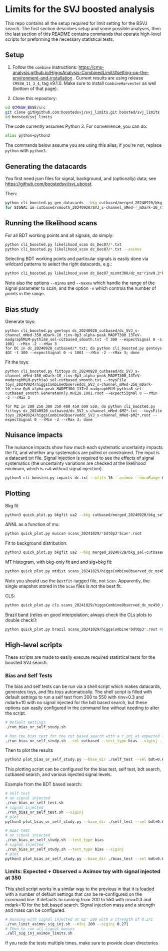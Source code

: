 # Limits for the SVJ boosted analysis

This repo contains all the setup required for limit setting for the BSVJ search. The first section describes setup and some possible analyses,
then the last section of this README contains commands that operate high-level scripts for preforming the necessary statistical tests.

## Setup 

1. Follow the `combine` instructions: https://cms-analysis.github.io/HiggsAnalysis-CombinedLimit/#setting-up-the-environment-and-installation .
Current results are using release `CMSSW_11_3_4`, tag v9.1.0.
Make sure to install `CombineHarvester` as well (bottom of that page).

2. Clone this repository:

```bash
cd $CMSSW_BASE/src
git clone git@github.com:boostedsvj/svj_limits.git boosted/svj_limits
cd boosted/svj_limits
```

The code currently assumes Python 3.
For convenience, you can do:

```bash
alias python=python3
```

The commands below assume you are using this alias; if you're not, replace `python` with `python3`.


## Generating the datacards

You first need json files for signal, background, and (optionally) data; see https://github.com/boostedsvj/svj_uboost.

Then:

```bash
python cli_boosted.py gen_datacards --bkg cutbased/merged_20240920/bkg_sel-cutbased.json --sig cutbased/smooth_20240920/SVJ_s-channel_mMed-350_mDark-10_rinv-0p3_alpha-peak_MADPT300_13TeV-madgraphMLM-pythia8_sel-cutbased_smooth.json
for SIGNAL in cutbased/smooth_20240920/SVJ_s-channel_mMed-*_mDark-10_rinv-0p3*.json; do python cli_boosted.py gen_datacards --bkg cutbased/merged_20240920/bkg_sel-cutbased.json --sig $SIGNAL; done
```


## Running the likelihood scans

For all BDT working points and all signals, do simply:

```bash
python cli_boosted.py likelihood_scan dc_Dec07/*.txt
python cli_boosted.py likelihood_scan dc_Dec07/*.txt --asimov
```

Selecting BDT working points and particular signals is easily done via wildcard patterns to select the right datacards, e.g.:

```bash
python cli_boosted.py likelihood_scan dc_Dec07_minmt300/dc_mz*rinv0.3*bdt0p{0,3,5}*.txt --asimov --minmu -.5 --maxmu .5 -n 100
```

Note also the options `--minmu` and `--maxmu` which handle the range of the signal parameter to scan, and the option `-n` which controls the number of points in the range.


## Bias study

Generate toys:

```
python cli_boosted.py gentoys dc_20240920_cutbased/dc_SVJ_s-channel_mMed-350_mDark-10_rinv-0p3_alpha-peak_MADPT300_13TeV-madgraphMLM-pythia8_sel-cutbased_smooth.txt -t 300 --expectSignal 0 -s 1001 --rMin -2 --rMax 3
for DC in dc_20240920_cutbased/*.txt; do python cli_boosted.py gentoys $DC -t 300 --expectSignal 0 -s 1001 --rMin -2 --rMax 3; done
```

Fit the toys:

```
python cli_boosted.py fittoys dc_20240920_cutbased/dc_SVJ_s-channel_mMed-350_mDark-10_rinv-0p3_alpha-peak_MADPT300_13TeV-madgraphMLM-pythia8_sel-cutbased_smooth.txt --toysFile toys_20240924/higgsCombineObserveddc_SVJ_s-channel_mMed-350_mDark-10_rinv-0p3_alpha-peak_MADPT300_13TeV-madgraphMLM-pythia8_sel-cutbased_smooth.GenerateOnly.mH120.1001.root --expectSignal 0 --rMin -2 --rMax 3
 
for MZ in 200 250 300 350 400 450 500 550; do python cli_boosted.py fittoys dc_20240920_cutbased/dc_SVJ_s-channel_mMed-$MZ*.txt --toysFile toys_20240924/higgsCombineObserveddc_SVJ_s-channel_mMed-$MZ*.root --expectSignal 0 --rMin -2 --rMax 3; done
```

## Nuisance impacts

The nuisance impacts show how much each systematic uncertainty impacts the fit, and whether any systematics are pulled or constrained.
The input is a datacard txt file.
Signal injection is required to see the effects of signal systematics (the uncertainty variations are checked at the likelihood minimum, which is `r=0` without signal injection).

```bash
python3 cli_boosted.py impacts dc.txt --nfits 16 --asimov --normRange 0.1 2.0 --rMin -10 --rMax 10 --robustFit 1 --expectSignal 0.2
```

## Plotting
Bkg fit 

```bash
python3 quick_plot.py bkgfit ua2 --bkg cutbased/merged_20240920/bkg_sel-cutbased.json --sig cutbased/smooth_20240920/SVJ_s-channel_mMed-350_mDark-10_rinv-0p3_alpha-peak_MADPT300_13TeV-madgraphMLM-pythia8_sel-cutbased_smooth.json --outfile fit_bkg.png
```

ΔNNL as a function of mu:

```bash
python quick_plot.py muscan scans_20241029/*bdt0p3*Scan*.root
```

Fit to background distribution:
```bash
python3 quick_plot.py bkgfit ua2 --bkg merged_20240729/bkg_sel-cutbased.json --sig smooth_20240729/SVJ_s-channel_mMed-350_mDark-10_rinv-0p3_alpha-peak_MADPT300_13TeV-madgraphMLM-pythia8_sel-cutbased_smooth.json --outfile fit_bkg.png
```

MT histogram, with bkg-only fit and and sig+bkg fit:

```bash
python quick_plot.py mtdist scans_20241029/higgsCombineObserved_dc_mz450_rinv0.3_bdt0p300Bestfit.MultiDimFit.mH120.root
```

Note you should use the `Bestfit`-tagged file, not `Scan`.
Apparently, the single snapshot stored in the `Scan` files is _not_ the best fit.


CLS:

```bash
python quick_plot.py cls scans_20241029/higgsCombineObserved_dc_mz450_rinv0.3_bdt0p300.MultiDimFit.mH120.root scans_Dec07/higgsCombineAsimov_dc_mz450_rinv0.3_bdt0p300.MultiDimFit.mH120.root
```


Brazil band (relies on good interpolation; always check the CLs plots to double check!):

```bash
python quick_plot.py brazil scans_20241029/higgsCombine*bdt0p3*.root #Expects '*Observed*' and '*Asimov*' files
```

## High-level scripts

These scripts are made to easily execute required statistical tests for the boosted SVJ search.

### Bias and Self Tests

The bias and self tests can be run via a shell script which makes datacards, generates toys, and fits toys automatically. 
The shell script is filled with default settings to run a self test from 200 to 550 with rinv=0.3 and mdark=10 with no signal injected for the bdt based search, 
but these options can easily configured in the command line without needing to alter the script.

```bash
# Default settings
./run_bias_or_self_study.sh

# Run the bias test for the cut based search with a r_inj at expected limit strength for mZ 200
./run_bias_or_self_study.sh --sel cutbased --test_type bias --siginj --mMed_values "200"
```

Then to plot the results

```bash
python3 plot_bias_or_self_study.py --base_dir ./self_test --sel bdt=0.67 --test self
```

This plotting script can be configured for the bias test, self test, bdt search, cutbased search, and various injected signal levels.

Example from the BDT based search:
```bash
# Self test
# no signal injected
./run_bias_or_self_test.sh 
# signal injected
./run_bias_or_self_test.sh --siginj
# plot
python3 plot_bias_or_self_study.py --base_dir ./self_test --sel bdt=0.67 --test self

# Bias test
# no signal injected
./run_bias_or_self_study.sh --test_type bias
# signal injected
./run_bias_or_self_study.sh --test_type bias --siginj
# plot
python3 plot_bias_or_self_study.py --base_dir ./bias_test --sel bdt=0.67 --test bias
```

### Limits: Expected + Observed = Asimov toy with signal injected at 350

This shell script works in a similar way to the previous in that it is loaded with a number of default settings that can be re-configured on the 
command line. It defaults to running from 200 to 550 with rinv=0.3 and mdark=10 for the bdt based search. Signal injection mass and a strength
and mass can be configured.

```bash
# Running with signal injected at mZ' 200 with a strength of 0.271
./run_limit_asimov_sig_inj.sh --mInj 200 --siginj 0.271
# Then to run all signal masses
./all_sig_inj_asimov_limits.sh
```

If you redo the tests multiple times, make sure to provide clean directories

